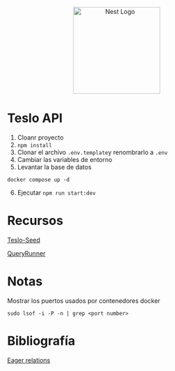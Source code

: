 <p align="center">
  <a href="http://nestjs.com/" target="blank"><img src="https://nestjs.com/img/logo-small.svg" width="200" alt="Nest Logo" /></a>
</p>

# Teslo API

1. Cloanr proyecto
2. ```npm install```
3. Clonar el archivo ```.env.template```y renombrarlo a ```.env```
4. Cambiar las variables de entorno
5. Levantar la base de datos
```
docker compose up -d
```
6. Ejecutar ```npm run start:dev```

# Recursos

[Teslo-Seed](https://gist.github.com/Klerith/1fb1b9f758bb0c5b2253dfc94f09e1b6)

[QueryRunner](https://orkhan.gitbook.io/typeorm/docs/query-runner)

# Notas

Mostrar los puertos usados por contenedores docker
```
sudo lsof -i -P -n | grep <port number>
```

# Bibliografía

[Eager relations](https://typeorm.io/eager-and-lazy-relations)
